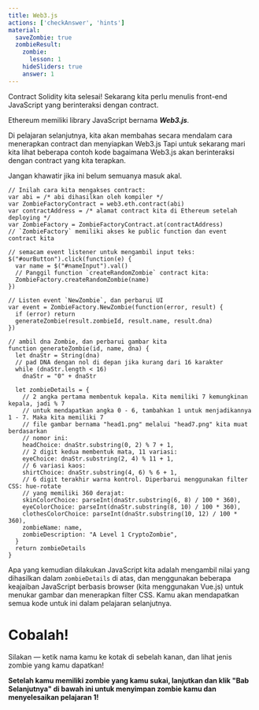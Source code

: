 ```yaml
---
title: Web3.js
actions: ['checkAnswer', 'hints']
material:
  saveZombie: true
  zombieResult:
    zombie:
      lesson: 1
    hideSliders: true
    answer: 1
---
```


Contract Solidity kita selesai! Sekarang kita perlu menulis front-end JavaScript yang berinteraksi dengan contract.

Ethereum memiliki library JavaScript bernama **_Web3.js_**.

Di pelajaran selanjutnya, kita akan membahas secara mendalam cara menerapkan contract dan menyiapkan Web3.js Tapi untuk sekarang mari kita lihat beberapa contoh kode bagaimana Web3.js akan berinteraksi dengan contract yang kita terapkan.

Jangan khawatir jika ini belum semuanya masuk akal.

```
// Inilah cara kita mengakses contract:
var abi = /* abi dihasilkan oleh kompiler */
var ZombieFactoryContract = web3.eth.contract(abi)
var contractAddress = /* alamat contract kita di Ethereum setelah deploying */
var ZombieFactory = ZombieFactoryContract.at(contractAddress)
// `ZombieFactory` memiliki akses ke public function dan event contract kita

// semacam event listener untuk mengambil input teks:
$("#ourButton").click(function(e) {
  var name = $("#nameInput").val()
  // Panggil function `createRandomZombie` contract kita:
  ZombieFactory.createRandomZombie(name)
})

// Listen event `NewZombie`, dan perbarui UI
var event = ZombieFactory.NewZombie(function(error, result) {
  if (error) return
  generateZombie(result.zombieId, result.name, result.dna)
})

// ambil dna Zombie, dan perbarui gambar kita
function generateZombie(id, name, dna) {
  let dnaStr = String(dna)
  // pad DNA dengan nol di depan jika kurang dari 16 karakter
  while (dnaStr.length < 16)
    dnaStr = "0" + dnaStr

  let zombieDetails = {
    // 2 angka pertama membentuk kepala. Kita memiliki 7 kemungkinan kepala, jadi % 7
    // untuk mendapatkan angka 0 - 6, tambahkan 1 untuk menjadikannya 1 - 7. Maka kita memiliki 7
    // file gambar bernama "head1.png" melalui "head7.png" kita muat berdasarkan
    // nomor ini:
    headChoice: dnaStr.substring(0, 2) % 7 + 1,
    // 2 digit kedua membentuk mata, 11 variasi:
    eyeChoice: dnaStr.substring(2, 4) % 11 + 1,
    // 6 variasi kaos:
    shirtChoice: dnaStr.substring(4, 6) % 6 + 1,
    // 6 digit terakhir warna kontrol. Diperbarui menggunakan filter CSS: hue-rotate
    // yang memiliki 360 derajat:
    skinColorChoice: parseInt(dnaStr.substring(6, 8) / 100 * 360),
    eyeColorChoice: parseInt(dnaStr.substring(8, 10) / 100 * 360),
    clothesColorChoice: parseInt(dnaStr.substring(10, 12) / 100 * 360),
    zombieName: name,
    zombieDescription: "A Level 1 CryptoZombie",
  }
  return zombieDetails
}
```

Apa yang kemudian dilakukan JavaScript kita adalah mengambil nilai yang dihasilkan dalam `zombieDetails` di atas, dan menggunakan beberapa keajaiban JavaScript berbasis browser (kita menggunakan Vue.js) untuk menukar gambar dan menerapkan filter CSS. Kamu akan mendapatkan semua kode untuk ini dalam pelajaran selanjutnya.

# Cobalah!

Silakan — ketik nama kamu ke kotak di sebelah kanan, dan lihat jenis zombie yang kamu dapatkan!

**Setelah kamu memiliki zombie yang kamu sukai, lanjutkan dan klik "Bab Selanjutnya" di bawah ini untuk menyimpan zombie kamu dan menyelesaikan pelajaran 1!**
